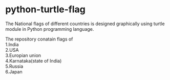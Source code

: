# python-turtle-flag
 The National flags of different countries is designed graphically using turtle module in Python programming language.

The repository conatain flags of\
1.India\
2.USA\
3.Europian union\
4.Karnataka(state of India)\
5.Russia\
6.Japan
